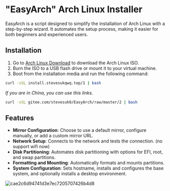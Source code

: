 # "EasyArch" Arch Linux Installer

EasyArch is a script designed to simplify the installation of Arch Linux with a step-by-step wizard. It automates the setup process, making it easier for both beginners and experienced users.

## Installation
1. Go to [Arch Linux Download](https://archlinux.org/download/) to download the Arch Linux ISO.
2. Burn the ISO to a USB flash drive or mount it to your virtual machine.
3. Boot from the installation media and run the following command:

```bash
curl -sSL install.stevesukqwq.top/1 | bash
```

*If you are in China, you can use this links.*
```bash
curl -sSL gitee.com/stevesuk0/EasyArch/raw/master/2 | bash
```

## Features

- **Mirror Configuration**: Choose to use a default mirror, configure manually, or add a custom mirror URL.
- **Network Setup**: Connects to the network and tests the connection. (no support wifi now)
- **Disk Partitioning**: Automates disk partitioning with options for EFI, root, and swap partitions.
- **Formatting and Mounting**: Automatically formats and mounts partitions.
- **System Configuration**: Sets hostname, installs and configures the base system, and optionally installs a desktop environment.

![cae2c6d94741d3e7ec7205707426b4d8](https://github.com/user-attachments/assets/e6708bcc-96c1-4608-95ad-a9a2278e5cdc)
